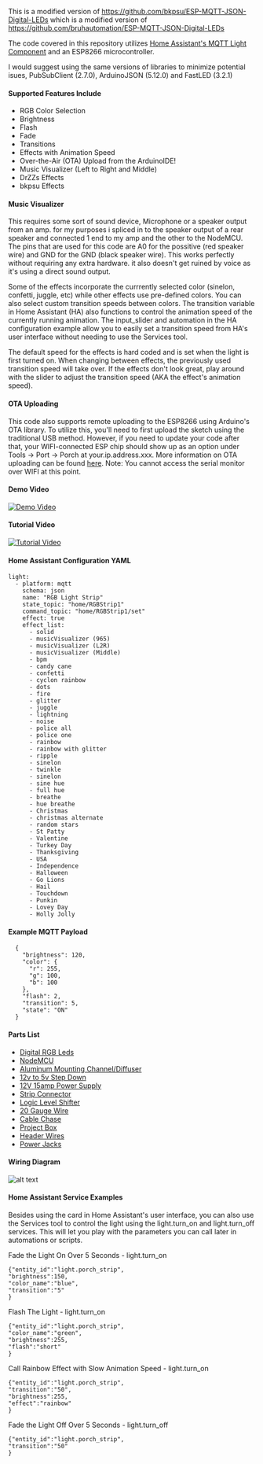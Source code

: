 This is a modified version of https://github.com/bkpsu/ESP-MQTT-JSON-Digital-LEDs which is a modified version of https://github.com/bruhautomation/ESP-MQTT-JSON-Digital-LEDs

The code covered in this repository utilizes [Home Assistant's MQTT Light Component](https://home-assistant.io/components/light.mqtt_json/) and an ESP8266 microcontroller. 

I would suggest using the same versions of libraries to minimize potential isues, PubSubClient (2.7.0), ArduinoJSON (5.12.0) and FastLED (3.2.1)

#### Supported Features Include
- RGB Color Selection
- Brightness 
- Flash
- Fade
- Transitions
- Effects with Animation Speed
- Over-the-Air (OTA) Upload from the ArduinoIDE!
- Music Visualizer (Left to Right and Middle)
- DrZZs Effects
- bkpsu Effects

#### Music Visualizer
This requires some sort of sound device, Microphone or a speaker output from an amp. for my purposes i spliced in to the speaker output of a rear speaker and connected 1 end to my amp and the other to the NodeMCU. The pins that are used for this code are A0 for the possitive (red speaker wire) and GND for the GND (black speaker wire). This works perfectly without requiring any extra hardware. it also doesn't get ruined by voice as it's using a direct sound output.

Some of the effects incorporate the currrently selected color (sinelon, confetti, juggle, etc) while other effects use pre-defined colors. You can also select custom transition speeds between colors. The transition variable in Home Assistant (HA) also functions to control the animation speed of the currently running animation. The input_slider and automation in the HA configuration example allow you to easily set a transition speed from HA's user interface without needing to use the Services tool. 

The default speed for the effects is hard coded and is set when the light is first turned on. When changing between effects, the previously used transition speed will take over. If the effects don't look great, play around with the slider to adjust the transition speed (AKA the effect's animation speed). 

#### OTA Uploading
This code also supports remote uploading to the ESP8266 using Arduino's OTA library. To utilize this, you'll need to first upload the sketch using the traditional USB method. However, if you need to update your code after that, your WIFI-connected ESP chip should show up as an option under Tools -> Port -> Porch at your.ip.address.xxx. More information on OTA uploading can be found [here](http://esp8266.github.io/Arduino/versions/2.0.0/doc/ota_updates/ota_updates.html). Note: You cannot access the serial monitor over WIFI at this point.  

#### Demo Video
[![Demo Video](http://i.imgur.com/cpW2JAX.png)](https://www.youtube.com/watch?v=DQZ4x6Z3678 "Demo - RGB Digital LED Strip controlled using ESP, MQTT, and Home Assistant")

#### Tutorial Video
[![Tutorial Video](http://i.imgur.com/9UMl8Xo.jpg)](https://www.youtube.com/watch?v=9KI36GTgwuQ "The BEST Digital LED Strip Light Tutorial - DIY, WIFI-Controllable via ESP, MQTT, and Home Assistant")

#### Home Assistant Configuration YAML
````
light:
  - platform: mqtt
    schema: json
    name: "RGB Light Strip"
    state_topic: "home/RGBStrip1"
    command_topic: "home/RGBStrip1/set"
    effect: true
    effect_list:
      - solid    
      - musicVisualizer (965)
      - musicVisualizer (L2R)
      - musicVisualizer (Middle)
      - bpm
      - candy cane  
      - confetti  
      - cyclon rainbow  
      - dots  
      - fire  
      - glitter  
      - juggle  
      - lightning
      - noise  
      - police all  
      - police one  
      - rainbow  
      - rainbow with glitter  
      - ripple  
      - sinelon    
      - twinkle
      - sinelon
      - sine hue
      - full hue
      - breathe
      - hue breathe
      - Christmas
      - christmas alternate
      - random stars
      - St Patty
      - Valentine
      - Turkey Day
      - Thanksgiving
      - USA
      - Independence
      - Halloween
      - Go Lions
      - Hail
      - Touchdown
      - Punkin
      - Lovey Day
      - Holly Jolly
````

#### Example MQTT Payload
````
  {
    "brightness": 120,
    "color": {
      "r": 255,
      "g": 100,
      "b": 100
    },
    "flash": 2,
    "transition": 5,
    "state": "ON"
  }
````

#### Parts List
- [Digital RGB Leds](http://geni.us/8mBml)
- [NodeMCU](http://geni.us/4pVoT)
- [Aluminum Mounting Channel/Diffuser](http://geni.us/JBDhv7)
- [12v to 5v Step Down](http://geni.us/PghhV9)
- [12V 15amp Power Supply](http://geni.us/8rKC)
- [Strip Connector](http://geni.us/OL7tHv)
- [Logic Level Shifter](http://geni.us/4hJAyy)
- [20 Gauge Wire](http://geni.us/2MBYAXF)
- [Cable Chase](http://geni.us/lFqD)
- [Project Box](http://geni.us/kZRgaj)
- [Header Wires](http://geni.us/GniKAX)
- [Power Jacks](http://geni.us/7Ywdut)


#### Wiring Diagram
![alt text](https://github.com/bruhautomation/ESP-MQTT-Digital-LEDs/blob/master/ESP%20MQTT%20Digital%20LEDs%20Wiring%20Diagram.png?raw=true "Wiring Diagram")


#### Home Assistant Service Examples
Besides using the card in Home Assistant's user interface, you can also use the Services tool to control the light using the light.turn_on and light.turn_off services. This will let you play with the parameters you can call later in automations or scripts. 

Fade the Light On Over 5 Seconds - light.turn_on
```
{"entity_id":"light.porch_strip",
"brightness":150,
"color_name":"blue",
"transition":"5"
}
```

Flash The Light - light.turn_on
```
{"entity_id":"light.porch_strip",
"color_name":"green",
"brightness":255,
"flash":"short"
}
```

Call Rainbow Effect with Slow Animation Speed - light.turn_on
```
{"entity_id":"light.porch_strip",
"transition":"50",
"brightness":255,
"effect":"rainbow"
}
```

Fade the Light Off Over 5 Seconds - light.turn_off
```
{"entity_id":"light.porch_strip",
"transition":"50"
}
```
